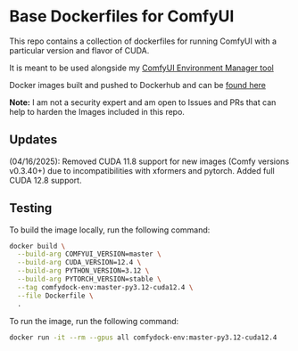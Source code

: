 # Base Dockerfiles for ComfyUI

This repo contains a collection of dockerfiles for running ComfyUI with a particular version and flavor of CUDA.

It is meant to be used alongside my [ComfyUI Environment Manager tool](https://github.com/akatz-ai/ComfyUI-Environment-Manager)

Docker images built and pushed to Dockerhub and can be [found here](https://hub.docker.com/repository/docker/akatzai/comfyui-env/tags)

**Note:** I am not a security expert and am open to Issues and PRs that can help to harden the Images included in this repo.

## Updates
(04/16/2025): Removed CUDA 11.8 support for new images (Comfy versions v0.3.40+) due to incompatibilities with xformers and pytorch. Added full CUDA 12.8 support.

## Testing

To build the image locally, run the following command:
```bash
docker build \
  --build-arg COMFYUI_VERSION=master \
  --build-arg CUDA_VERSION=12.4 \
  --build-arg PYTHON_VERSION=3.12 \
  --build-arg PYTORCH_VERSION=stable \
  --tag comfydock-env:master-py3.12-cuda12.4 \
  --file Dockerfile \
  .
```

To run the image, run the following command:
```bash
docker run -it --rm --gpus all comfydock-env:master-py3.12-cuda12.4
```

